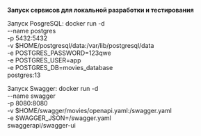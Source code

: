 **Запуск сервисов для локальной разработки и тестирования**

Запуск PosgreSQL:
docker run -d \
  --name postgres \
  -p 5432:5432 \
  -v $HOME/postgresql/data:/var/lib/postgresql/data \
  -e POSTGRES_PASSWORD=123qwe \
  -e POSTGRES_USER=app \
  -e POSTGRES_DB=movies_database  \
  postgres:13 

Запуск Swagger:
docker run -d \
    --name swagger \
    -p 8080:8080 \
    -v $HOME/swagger/movies/openapi.yaml:/swagger.yaml \
    -e SWAGGER_JSON=/swagger.yaml \
    swaggerapi/swagger-ui
